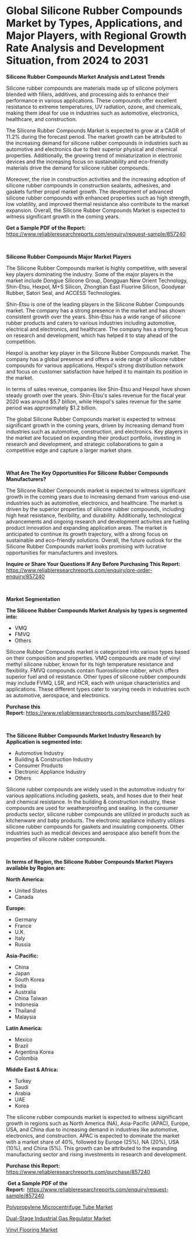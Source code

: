<p><h1>Global Silicone Rubber Compounds Market by Types, Applications, and Major Players, with Regional Growth Rate Analysis and Development Situation, from 2024 to 2031</h1></p><p><strong>Silicone Rubber Compounds Market Analysis and Latest Trends</strong></p>
<p><p>Silicone rubber compounds are materials made up of silicone polymers blended with fillers, additives, and processing aids to enhance their performance in various applications. These compounds offer excellent resistance to extreme temperatures, UV radiation, ozone, and chemicals, making them ideal for use in industries such as automotive, electronics, healthcare, and construction.</p><p>The Silicone Rubber Compounds Market is expected to grow at a CAGR of 11.2% during the forecast period. The market growth can be attributed to the increasing demand for silicone rubber compounds in industries such as automotive and electronics due to their superior physical and chemical properties. Additionally, the growing trend of miniaturization in electronic devices and the increasing focus on sustainability and eco-friendly materials drive the demand for silicone rubber compounds.</p><p>Moreover, the rise in construction activities and the increasing adoption of silicone rubber compounds in construction sealants, adhesives, and gaskets further propel market growth. The development of advanced silicone rubber compounds with enhanced properties such as high strength, low volatility, and improved thermal resistance also contribute to the market expansion. Overall, the Silicone Rubber Compounds Market is expected to witness significant growth in the coming years.</p></p>
<p><strong>Get a Sample PDF of the Report:&nbsp;</strong> <a href="https://www.reliableresearchreports.com/enquiry/request-sample/857240">https://www.reliableresearchreports.com/enquiry/request-sample/857240</a></p>
<p>&nbsp;</p>
<p><strong>Silicone Rubber Compounds Major Market Players</strong></p>
<p><p>The Silicone Rubber Compounds market is highly competitive, with several key players dominating the industry. Some of the major players in the market include Dongjue Silicone Group, Dongguan New Orient Technology, Shin-Etsu, Hexpol, M+S Silicon, Zhongtian East Fluorine Silicon, Goodyear Rubber, Satori Seal, and ACCESS Technologies.</p><p>Shin-Etsu is one of the leading players in the Silicone Rubber Compounds market. The company has a strong presence in the market and has shown consistent growth over the years. Shin-Etsu has a wide range of silicone rubber products and caters to various industries including automotive, electrical and electronics, and healthcare. The company has a strong focus on research and development, which has helped it to stay ahead of the competition.</p><p>Hexpol is another key player in the Silicone Rubber Compounds market. The company has a global presence and offers a wide range of silicone rubber compounds for various applications. Hexpol's strong distribution network and focus on customer satisfaction have helped it to maintain its position in the market.</p><p>In terms of sales revenue, companies like Shin-Etsu and Hexpol have shown steady growth over the years. Shin-Etsu's sales revenue for the fiscal year 2020 was around $5.7 billion, while Hexpol's sales revenue for the same period was approximately $1.2 billion.</p><p>The global Silicone Rubber Compounds market is expected to witness significant growth in the coming years, driven by increasing demand from industries such as automotive, construction, and electronics. Key players in the market are focused on expanding their product portfolio, investing in research and development, and strategic collaborations to gain a competitive edge and capture a larger market share.</p></p>
<p>&nbsp;</p>
<p><strong>What Are The Key Opportunities For Silicone Rubber Compounds Manufacturers?</strong></p>
<p><p>The Silicone Rubber Compounds market is expected to witness significant growth in the coming years due to increasing demand from various end-use industries such as automotive, electronics, and healthcare. The market is driven by the superior properties of silicone rubber compounds, including high heat resistance, flexibility, and durability. Additionally, technological advancements and ongoing research and development activities are fueling product innovation and expanding application areas. The market is anticipated to continue its growth trajectory, with a strong focus on sustainable and eco-friendly solutions. Overall, the future outlook for the Silicone Rubber Compounds market looks promising with lucrative opportunities for manufacturers and investors.</p></p>
<p><strong>Inquire or Share Your Questions If Any Before Purchasing This Report:</strong> <a href="https://www.reliableresearchreports.com/enquiry/pre-order-enquiry/857240">https://www.reliableresearchreports.com/enquiry/pre-order-enquiry/857240</a></p>
<p>&nbsp;</p>
<p><strong>Market Segmentation</strong></p>
<p><strong>The Silicone Rubber Compounds Market Analysis by types is segmented into:</strong></p>
<p><ul><li>VMQ</li><li>FMVQ</li><li>Others</li></ul></p>
<p><p>Silicone Rubber Compounds market is categorized into various types based on their composition and properties. VMQ compounds are made of vinyl methyl silicone rubber, known for its high temperature resistance and flexibility. FMVQ compounds contain fluorosilicone rubber, which offers superior fuel and oil resistance. Other types of silicone rubber compounds may include FVMQ, LSR, and HCR, each with unique characteristics and applications. These different types cater to varying needs in industries such as automotive, aerospace, and electronics.</p></p>
<p><strong>Purchase this Report:&nbsp;</strong><a href="https://www.reliableresearchreports.com/purchase/857240">https://www.reliableresearchreports.com/purchase/857240</a></p>
<p>&nbsp;</p>
<p><strong>The Silicone Rubber Compounds Market Industry Research by Application is segmented into:</strong></p>
<p><ul><li>Automotive Industry</li><li>Building & Construction Industry</li><li>Consumer Products</li><li>Electronic Appliance Industry</li><li>Others</li></ul></p>
<p><p>Silicone rubber compounds are widely used in the automotive industry for various applications including gaskets, seals, and hoses due to their heat and chemical resistance. In the building & construction industry, these compounds are used for weatherproofing and sealing. In the consumer products sector, silicone rubber compounds are utilized in products such as kitchenware and baby products. The electronic appliance industry utilizes silicone rubber compounds for gaskets and insulating components. Other industries such as medical devices and aerospace also benefit from the properties of silicone rubber compounds.</p></p>
<p>&nbsp;</p>
<p><strong>In terms of Region, the Silicone Rubber Compounds Market Players available by Region are:</strong></p>
<p>
    <p> <strong> North America: </strong>
        <ul>
            <li>United States</li>
            <li>Canada</li>
        </ul>
        </p> 
    <p> <strong> Europe: </strong>
        <ul>
            <li>Germany</li>
            <li>France</li>
            <li>U.K.</li>
            <li>Italy</li>
            <li>Russia</li>
        </ul>
        </p> 
    <p> <strong> Asia-Pacific: </strong>
        <ul>
            <li>China</li>
            <li>Japan</li>
            <li>South Korea</li>
            <li>India</li>
            <li>Australia</li>
            <li>China Taiwan</li>
            <li>Indonesia</li>
            <li>Thailand</li>
            <li>Malaysia</li>
        </ul>
        </p> 
    <p> <strong> Latin America: </strong>
        <ul>
            <li>Mexico</li>
            <li>Brazil</li>
            <li>Argentina Korea</li>
            <li>Colombia</li>
        </ul>
        </p> 
    <p> <strong> Middle East & Africa: </strong>
        <ul>
            <li>Turkey</li>
            <li>Saudi</li>
            <li>Arabia</li>
            <li>UAE</li>
            <li>Korea</li>
        </ul>
    </p>
    </p>
<p><p>The silicone rubber compounds market is expected to witness significant growth in regions such as North America (NA), Asia-Pacific (APAC), Europe, USA, and China due to increasing demand in industries like automotive, electronics, and construction. APAC is expected to dominate the market with a market share of 40%, followed by Europe (25%), NA (20%), USA (10%), and China (5%). This growth can be attributed to the expanding manufacturing sector and rising investments in research and development.</p></p>
<p><strong>Purchase this Report: </strong><a href="https://www.reliableresearchreports.com/purchase/857240">https://www.reliableresearchreports.com/purchase/857240</a></p>
<p>&nbsp;<strong>Get a Sample PDF of the Report:&nbsp;&nbsp;</strong><a href="https://www.reliableresearchreports.com/enquiry/request-sample/857240">https://www.reliableresearchreports.com/enquiry/request-sample/857240</a></p>
<p><strong></strong></p>
<p><p><a href="https://view.publitas.com/reportprime-1/polypropylene-microcentrifuge-tube-market-with-the-goal-of-estimating-the-market-size-and-future-growth-potential-of-various-market-segments-based-on-component-applications-end-user-and-region/">Polypropylene Microcentrifuge Tube Market</a></p><p><a href="https://view.publitas.com/reportprime-1/dual-stage-industrial-gas-regulator-market-size-market-trends-and-growth-outlook-forecasted-for-period-from-2024-to-2031/">Dual-Stage Industrial Gas Regulator Market</a></p><p><a href="https://github.com/edytherolanlouisejk1miz0wig/Market-Research-Report-List-1/blob/main/vinyl-flooring-market.md">Vinyl Flooring Market</a></p></p>
